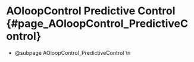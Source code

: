 # AOloopControl Predictive Control {#page_AOloopControl_PredictiveControl}

- @subpage AOloopControl_PredictiveControl \n
